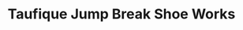 ---
title: "Taufique Jump Break Shoe Works"
url: /karachi/taufique-jump-break-shoe-works/
shop: shop
---